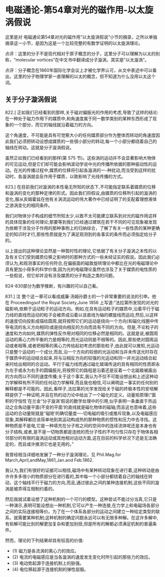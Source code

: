 # 电磁通论-第54章对光的磁作用-以太旋涡假说


这里是对 电磁通论第54章对光的磁作用“以太旋涡假说”小节的摘录，之所以单独摘录这一小节，是因为这是一个比较完整的有数学证明的以太旋涡理论。

点评：这里的分子不是现代相对于原子概念的分子，这里分子可以理解为以太的别称，“molecular vortices”在中文书中翻译成分子漩涡，其实是“以太漩涡”。

点评：分子概念在1860年国际化学会议上才被化学界认可，从文中表述中可以看出，这里的分子物理学家一直理解的以太的概念，但不知道为什么没用以太这个词。

## 关于分子漩涡假说

822.] 正如我们已经看到的那样,关于磁对偏振光的作用的考虑,导致了这样的结论: 在一种处于磁力作用下的媒质中,和角速度属于同一数学类别的某种东西形成了现象的一个部分，而它的轴线就沿着磁力的方向。

这个角速度，不可能是具有可觉察大小的任何媒质部分作为整体而转动的角速度因此我们必须把转动设想成媒质的一些很小部分的转动,每一个小部分都绕着自己的轴线在转动。这就是分子漩涡假说。

虽然正如我们已经看到的那样(第 575 节)。这些涡的运动并不会显著影响大物体的可见运动,但是它们却可能会影响波动学说中光的传播所依据的那种振动性的运动。在光的传播过程中,媒质的位移将引起各漩涡的一-种扰动,而当受到这样的扰动时，各漩涡就会反作用于媒质，以致影响了光线传播的方式。

823.] 在目前我们对漩涡的本性毫无所知的状态下,不可能指定联系着媒质的位移和漩涡的变化的那种定律的形式。因此我们将假设,由媒质的位移所引起的漩涡的变化,服从亥姆霍兹在他有关涡流运动的伟大著作中已经证明了的支配着理想液体之游涡变化的相同条件。

我们对物体分子构成的细节所知太少,以致不太可能建立联系到对光的磁作用这样的具体现象的任何理论;那要等到我们已经通过建筑在若干不同的可见现象被发现为依赖于涉及分子作用的那种事例上的归纳综合，了解了有关一些性质的某种更确定的知识时才行,那些性质就是为了满足观测到的各事实的条件而必须指定给分子的。

以上提出的这种理论显然是一种暂时性的理论,它依据了有关分子漩涡之本性的以及有关它们受到媒质位移之影响时的那种方式的一些未经证实的假说。因此我们必须认为,和观测事实的任何符合,在偏振面的磁致旋转理论中都比在光的电磁理论中具有更加小得多的科学价值,因为光的电磁理论虽然也涉及了关于媒质的电性质的一些假说，但它却并没有涉及媒质的分子构造之类的问题。

824-830部分为数学推断，有兴趣的可以自己看。

831.] 注 整个这一章可以看成威廉·汤姆孙爵士的一个非常重要的说法的引申。他在 Proceedingsof the Royal Society,June 1856 上写道:“法拉第所发现的对光的磁影响,依赖于运动粒子的运动方向。例如,在具有运动粒子的媒质中,沿着平行于磁力线的直线而运动的粒子会被弄成沿着以该直线为轴的螺旋线而运动,然后,以这样的速度切向投影成描绘圆周,就将按照它们的运动是绕向一个方向(和磁化线圈中传导电流的名义方向相同)或是绕向相反的方向而具有不同的方向。但是,不论粒子的速度和方向如何,媒质的弹性反作用对相同的位移必然是相同的。这就是说,被圆周运动的离心力所平衡的力是相等的,而光运动则是不相等的。因此,那些绝对圆周运动或者相等,或者把相等的离心力传给起初考虑的那些粒子,由此就可以推知,光运动只是整个运动的一个成分,而且,沿一个方向的较弱的光运动和当并未传送光时存在于媒质中的运动结合起来,将与沿相反方向的较强的光运动和同一非光运动结合起来时给出相同的合运动。平行于磁力线而通过磁化玻璃传送的具有相同的性质即永为左手或永为右手的圆偏振光,将按照它的路程是沿着还是反着一个北磁极被画出的方向而以不同的速度传播;关于这个事实,我认为不仅不可能设想出和上述这种动力学解释有所不同的任何动力学解释,而且我也相信,可以阐明这一事实的任何别的解释都是不可能的。因此,看样子,法拉第的光学发现给关于磁的终极本性的安培解释提供了一种证明,并且在热的动力论中给出了一个磁化的定义。动量矩原理(“面积的守恒性’在兰金“分子漩涡’假说的数学处理中的引用,似乎表明一条垂直于热运动之合角动量平面(不变的平面’的直线就是磁化物体的磁轴;而且这也意味着,这些运动的合动量矩就是“磁矩’的确切量度一-切电磁的吸引或推斥现象,以及电磁感应现象,其解释都应该简单地到其运动构成热的那种物质的惯性和压力中去寻找。这种物质是不是电,它是一种填充在分子核之间的空间中的连续流体呢还是本身也有分子结构,或者,是不是一切物质都是连统的而分子性的不均匀性只存在于物体各相邻部分的有限的漩涡运动或其他相对运动方面,这在目前的科学状况下还是无法确定的，而且或许推测它也是无用的。”

我曾经相当详细地发展了一种分子漩涡理论，见 Phil.Mag.for March,April,andMay,1861,Jan.and Feb.1862.

我认为,我们有很好的证据可以相信,磁场中有某种转动现象在进行着,这种转动是由许许多多很小的物质部分在进行着的,其中每一个小部分都绕着自己的轴线在转动，这个轴线平行于磁力的方向,而且,通过彼此之间的某种连接机制,这些不同的漩涡是被弄得互相制约着的。

然后我就试着设想了这种机制的一个可行的模型。这种尝试不能过分当真,它只是一种演示,表明可能设想出一种机制,它可以产生一种连接,在力学上和电磁场各部分之间的实际连接相等价。为了在一个体系各部分的运动之间建立一种给定类型的联系，就需要某种机制;这种机制的确定问题永远可以有无限多种解。在这许多解中,有些解可能比别的解更加复杂和更加别扭,但是所有的解都必须满足机制的普遍条件。

然而，理论的下列结果却具有较高的价值:

- (1) 磁力是各流涡的离心力的效应。
- (2) 电流的电磁感应是当各漩涡的速度发生变化时所引起的那些力的效应。
- (3) 电动势起源于连接机制上的胁强。
- (4) 电位移起源于连接机制的弹性屈服。

